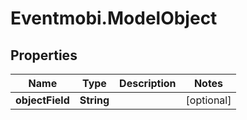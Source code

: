 # Eventmobi.ModelObject

## Properties
Name | Type | Description | Notes
------------ | ------------- | ------------- | -------------
**objectField** | **String** |  | [optional] 


